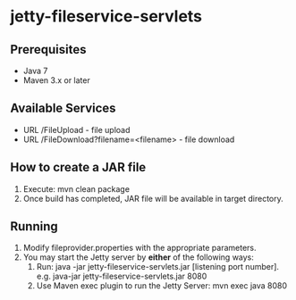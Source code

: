 # jetty-fileservice-servlets

## Prerequisites
- Java 7
- Maven 3.x or later

## Available Services
- URL /FileUpload - file upload
- URL /FileDownload?filename=\<filename\> - file download

## How to create a JAR file
1. Execute: mvn clean package
2. Once build has completed, JAR file will be available in target directory.

## Running

1. Modify fileprovider.properties with the appropriate parameters.
2. You may start the Jetty server by **either** of the following ways:
	1. Run: java -jar jetty-fileservice-servlets.jar [listening port number]. e.g. java-jar jetty-fileservice-servlets.jar 8080
	2. Use Maven exec plugin to run the Jetty Server: mvn exec java 8080